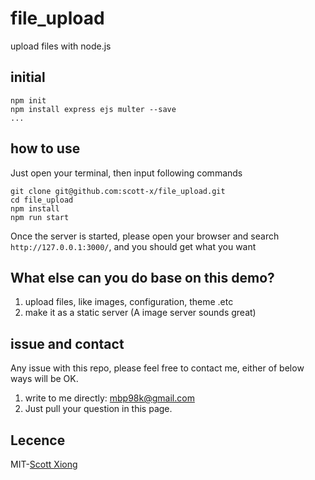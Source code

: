 # file_upload
upload files with node.js

## initial
```
npm init
npm install express ejs multer --save
...
```
## how to use
Just open your terminal, then input following commands
```
git clone git@github.com:scott-x/file_upload.git
cd file_upload
npm install
npm run start
```
Once the server is started, please open your browser and search `http://127.0.0.1:3000/`, and you should get what you want

## What else can you do base on this demo?
1. upload files, like images, configuration, theme .etc
2. make it as a static server (A image server sounds great)

## issue and contact
Any issue with this repo, please feel free to contact me, either of below ways will be OK.
1. write to me directly: mbp98k@gmail.com
2. Just pull your question in this page.

## Lecence
MIT-[Scott Xiong]()
